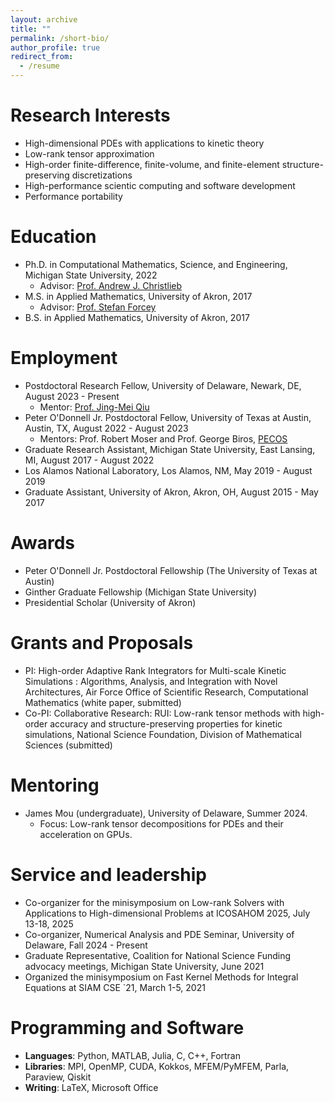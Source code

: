 ```yaml
---
layout: archive
title: ""
permalink: /short-bio/
author_profile: true
redirect_from:
  - /resume
---
```


# Research Interests
* High-dimensional PDEs with applications to kinetic theory
* Low-rank tensor approximation
* High-order finite-difference, finite-volume, and finite-element structure-preserving discretizations
* High-performance scientic computing and software development
* Performance portability

# Education
* Ph.D. in Computational Mathematics, Science, and Engineering, Michigan State University, 2022
  * Advisor: [Prof. Andrew J. Christlieb](http://www.the-christlieb-group.org/)
* M.S. in Applied Mathematics, University of Akron, 2017
  * Advisor: [Prof. Stefan Forcey](https://sforcey.github.io/sf34/)
* B.S. in Applied Mathematics, University of Akron, 2017

# Employment
* Postdoctoral Research Fellow, University of Delaware, Newark, DE, August 2023 - Present
  * Mentor: [Prof. Jing-Mei Qiu](https://jingmeiqiu.github.io/)
* Peter O'Donnell Jr. Postdoctoral Fellow, University of Texas at Austin, Austin, TX, August 2022 - August 2023
  * Mentors: Prof. Robert Moser and Prof. George Biros, [PECOS](https://pecos.oden.utexas.edu/)
* Graduate Research Assistant, Michigan State University, East Lansing, MI, August 2017 - August 2022
* Los Alamos National Laboratory, Los Alamos, NM, May 2019 - August 2019
* Graduate Assistant, University of Akron, Akron, OH, August 2015 - May 2017

# Awards
* Peter O'Donnell Jr. Postdoctoral Fellowship (The University of Texas at Austin)
* Ginther Graduate Fellowship (Michigan State University)
* Presidential Scholar (University of Akron)

# Grants and Proposals
* PI: High-order Adaptive Rank Integrators for Multi-scale Kinetic Simulations : Algorithms, Analysis, and
Integration with Novel Architectures, Air Force Office of Scientific Research, Computational Mathematics (white paper, submitted)
* Co-PI: Collaborative Research: RUI: Low-rank tensor methods with high-order accuracy and structure-preserving properties for kinetic simulations, National Science Foundation, Division of Mathematical Sciences (submitted)

# Mentoring
* James Mou (undergraduate), University of Delaware, Summer 2024.     
  * Focus: Low-rank tensor decompositions for PDEs and their acceleration on GPUs.

# Service and leadership
* Co-organizer for the minisymposium on Low-rank Solvers with Applications to High-dimensional Problems  at ICOSAHOM 2025,  July 13-18, 2025
* Co-organizer, Numerical Analysis and PDE Seminar, University of Delaware, Fall 2024 - Present
* Graduate Representative, Coalition for National Science Funding advocacy meetings, Michigan State University, June 2021
* Organized the minisymposium on Fast Kernel Methods for Integral Equations at SIAM CSE `21, March 1-5, 2021

# Programming and Software
* **Languages**: Python, MATLAB, Julia, C, C++, Fortran
* **Libraries**: MPI, OpenMP, CUDA, Kokkos, MFEM/PyMFEM, Parla, Paraview, Qiskit
* **Writing**: LaTeX, Microsoft Office
